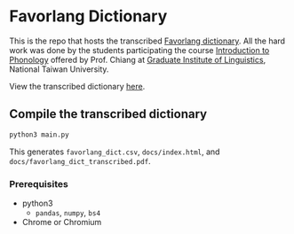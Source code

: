 # Favorlang Dictionary

This is the repo that hosts the transcribed [Favorlang dictionary](https://books.google.at/books?id=WpUEAAAAQAAJ&hl=en). All the hard work was done by the students participating the course [Introduction to Phonology](https://nol2.aca.ntu.edu.tw/nol/coursesearch/print_table.php?course_id=142%20M0110&class=&dpt_code=1420&ser_no=10017&semester=108-1) offered by Prof. Chiang at [Graduate Institute of Linguistics](https://linguistics.ntu.edu.tw/), National Taiwan University.

View the transcribed dictionary [here](https://favorlanglang.github.io/dict/).


## Compile the transcribed dictionary


```python
python3 main.py
```

This generates `favorlang_dict.csv`, `docs/index.html`, and `docs/favorlang_dict_transcribed.pdf`.

### Prerequisites

- python3
    - `pandas`, `numpy`, `bs4`
- Chrome or Chromium